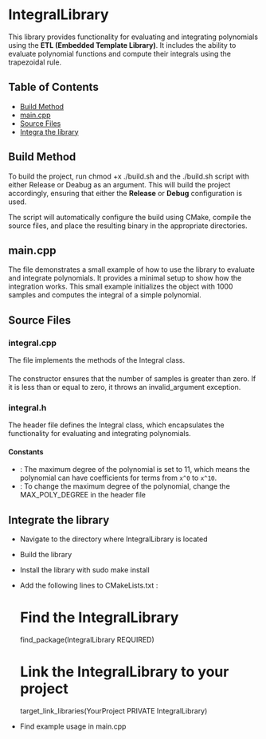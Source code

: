 # IntegralLibrary

This library provides functionality for evaluating and integrating polynomials using the **ETL (Embedded Template Library)**. It includes the ability to evaluate polynomial functions and compute their integrals using the trapezoidal rule.

## Table of Contents
- [Build Method](#build-method)
- [main.cpp](#maincpp)
- [Source Files](#source-files)
- [Integra the library](#integrate-the-library)

## Build Method
To build the project, run chmod +x ./build.sh and the ./build.sh script with either Release or Deabug as an argument.
This will build the project accordingly, ensuring that either the **Release** or **Debug** configuration is used.

The script will automatically configure the build using CMake, compile the source files, and place the resulting binary in the appropriate directories.

## main.cpp
The  file demonstrates a small example of how to use the library to evaluate and integrate polynomials. It provides a minimal setup to show how the integration works.
This small example initializes the  object with 1000 samples and computes the integral of a simple polynomial.

## Source Files

### integral.cpp
The  file implements the methods of the Integral class.
#### 
The constructor ensures that the number of samples is greater than zero. If it is less than or equal to zero, it throws an invalid_argument exception.

### integral.h
The header file defines the Integral class, which encapsulates the functionality for evaluating and integrating polynomials.

#### Constants
- : The maximum degree of the polynomial is set to 11, which means the polynomial can have coefficients for terms from `x^0` to `x^10`.
- : To change the maximum degree of the polynomial, change the MAX_POLY_DEGREE in the header file

## Integrate the library
 - Navigate to the directory where IntegralLibrary is located
 - Build the library
 - Install the library with sudo make install
 - Add the following lines to CMakeLists.txt : 
   # Find the IntegralLibrary
   find_package(IntegralLibrary REQUIRED)
   
   # Link the IntegralLibrary to your project
   target_link_libraries(YourProject PRIVATE IntegralLibrary)
 - Find example usage in main.cpp
